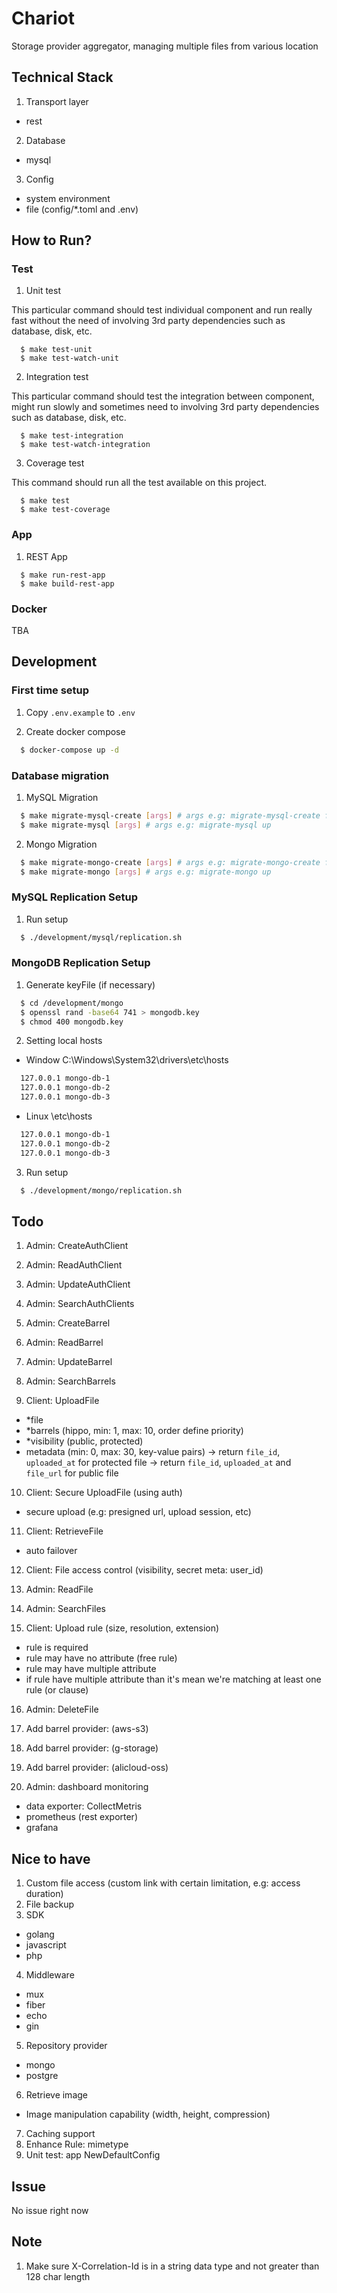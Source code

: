 # Chariot

Storage provider aggregator, managing multiple files from various location

## Technical Stack
1. Transport layer
- rest
2. Database
- mysql
3. Config
- system environment
- file (config/*.toml and .env)

## How to Run?
### Test
1. Unit test

This particular command should test individual component and run really fast without the need of involving 3rd party dependencies such as database, disk, etc.

```
  $ make test-unit
  $ make test-watch-unit
```

2. Integration test

This particular command should test the integration between component, might run slowly and sometimes need to involving 3rd party dependencies such as database, disk, etc.

```
  $ make test-integration
  $ make test-watch-integration
```

3. Coverage test

This command should run all the test available on this project.

```
  $ make test
  $ make test-coverage
```

### App
1. REST App

```
  $ make run-rest-app
  $ make build-rest-app
```

### Docker
TBA

## Development
### First time setup
1. Copy `.env.example` to `.env`

2. Create docker compose
```bash
  $ docker-compose up -d
```

### Database migration
1. MySQL Migration
```bash
  $ make migrate-mysql-create [args] # args e.g: migrate-mysql-create file-table
  $ make migrate-mysql [args] # args e.g: migrate-mysql up
```

2. Mongo Migration
```bash
  $ make migrate-mongo-create [args] # args e.g: migrate-mongo-create file-table
  $ make migrate-mongo [args] # args e.g: migrate-mongo up
```

### MySQL Replication Setup
1. Run setup
```bash
  $ ./development/mysql/replication.sh
```

### MongoDB Replication Setup
1. Generate keyFile (if necessary)
```bash
  $ cd /development/mongo
  $ openssl rand -base64 741 > mongodb.key
  $ chmod 400 mongodb.key
```

2. Setting local hosts
- Window
C:\Windows\System32\drivers\etc\hosts
```md
  127.0.0.1 mongo-db-1
  127.0.0.1 mongo-db-2
  127.0.0.1 mongo-db-3
```

- Linux
\etc\hosts
```md
  127.0.0.1 mongo-db-1
  127.0.0.1 mongo-db-2
  127.0.0.1 mongo-db-3
```

3. Run setup
```bash
  $ ./development/mongo/replication.sh
```

## Todo
1. Admin: CreateAuthClient
2. Admin: ReadAuthClient
3. Admin: UpdateAuthClient
4. Admin: SearchAuthClients
5. Admin: CreateBarrel
6. Admin: ReadBarrel
7. Admin: UpdateBarrel
8. Admin: SearchBarrels

9. Client: UploadFile
- *file
- *barrels (hippo, min: 1, max: 10, order define priority)
- *visibility (public, protected)
- metadata (min: 0, max: 30, key-value pairs)
-> return `file_id`, `uploaded_at` for protected file
-> return `file_id`, `uploaded_at` and `file_url` for public file
10. Client: Secure UploadFile (using auth)
- secure upload (e.g: presigned url, upload session, etc)
11. Client: RetrieveFile
- auto failover
12. Client: File access control (visibility, secret meta: user_id)

13. Admin: ReadFile
14. Admin: SearchFiles

15. Client: Upload rule (size, resolution, extension)
- rule is required
- rule may have no attribute (free rule)
- rule may have multiple attribute
- if rule have multiple attribute than it's mean we're matching at least one rule (or clause)

16. Admin: DeleteFile

17. Add barrel provider: (aws-s3)
18. Add barrel provider: (g-storage)
19. Add barrel provider: (alicloud-oss)

20. Admin: dashboard monitoring
- data exporter: CollectMetris
- prometheus (rest exporter)
- grafana

## Nice to have
1. Custom file access (custom link with certain limitation, e.g: access duration)
2. File backup
3. SDK
- golang
- javascript
- php
4. Middleware
- mux
- fiber
- echo
- gin
5. Repository provider
- mongo
- postgre
6. Retrieve image
- Image manipulation capability (width, height, compression)
7. Caching support
8. Enhance Rule: mimetype
9. Unit test: app NewDefaultConfig

## Issue
No issue right now

## Note
1. Make sure X-Correlation-Id is in a string data type and not greater than 128 char length
